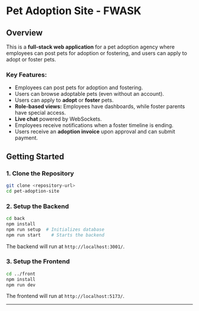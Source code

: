 # Pet Adoption Site - FWASK

## Overview
This is a **full-stack web application** for a pet adoption agency where employees can post pets for adoption or fostering, and users can apply to adopt or foster pets. 

### Key Features:
- Employees can post pets for adoption and fostering.
- Users can browse adoptable pets (even without an account).
- Users can apply to **adopt** or **foster** pets.
- **Role-based views:** Employees have dashboards, while foster parents have special access.
- **Live chat** powered by WebSockets.
- Employees receive notifications when a foster timeline is ending.
- Users receive an **adoption invoice** upon approval and can submit payment.

## Getting Started

### **1. Clone the Repository**
```sh
git clone <repository-url>
cd pet-adoption-site
```

### **2. Setup the Backend**
```sh
cd back
npm install
npm run setup  # Initializes database
npm run start    # Starts the backend
```
The backend will run at `http://localhost:3001/`.

### **3. Setup the Frontend**
```sh
cd ../front
npm install
npm run dev
```
The frontend will run at `http://localhost:5173/`.

---
